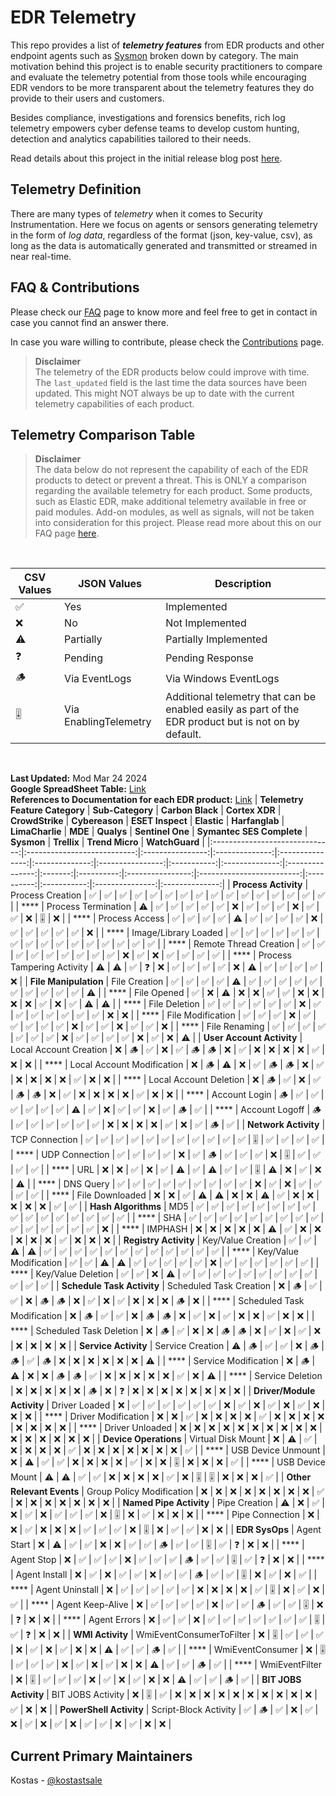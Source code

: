 # EDR Telemetry

This repo provides a list of _**telemetry features**_ from EDR products and other endpoint agents such as [Sysmon](https://learn.microsoft.com/en-us/sysinternals/downloads/sysmon) broken down by category. The main motivation behind this project is to enable security practitioners to compare and evaluate the telemetry potential from those tools while encouraging EDR vendors to be more transparent about the telemetry features they do provide to their users and customers.

Besides compliance, investigations and forensics benefits, rich log telemetry empowers cyber defense teams to develop custom hunting, detection and analytics capabilities tailored to their needs.

Read details about this project in the initial release blog post [here](https://kostas-ts.medium.com/edr-telemetry-project-a-comprehensive-comparison-d5ed1745384b). 

## Telemetry Definition
There are many types of *telemetry* when it comes to Security Instrumentation. Here we focus on agents or sensors generating telemetry in the form of *log data*, regardless of the format (json, key-value, csv), as long as the data is automatically generated and transmitted or streamed in near real-time.

## FAQ & Contributions

Please check our [FAQ](https://github.com/tsale/EDR-Telemetry/wiki/FAQ) page to know more and feel free to get in contact in case you cannot find an answer there.

In case you ware willing to contribute, please check the [Contributions](https://github.com/tsale/EDR-Telemetry/wiki#contribution-guidelines) page.

>**Disclaimer**\
The telemetry of the EDR products below could improve with time. The `last_updated` field is the last time the data sources have been updated. This might NOT always be up to date with the current telemetry capabilities of each product.
>

Telemetry Comparison Table
-----------------------------------

>**Disclaimer**\
The data below do not represent the capability of each of the EDR products to detect or prevent a threat. This is ONLY a comparison regarding the available telemetry for each product. Some products, such as Elastic EDR, make additional telemetry available in free or paid modules. Add-on modules, as well as signals, will not be taken into consideration for this project. Please read more about this on our FAQ page [here](https://github.com/tsale/EDR-Telemetry/wiki/FAQ#7-what-is-the-scope-of-the-telemetry-comparison-table-for-edr-products).

<br>

| CSV Values 	| JSON Values               	| Description
|-------	|-----------------------	|-----------------------
| ✅     	| Yes           	        | Implemented
| ❌     	| No       	                | Not Implemented
| ⚠️     	| Partially	                | Partially Implemented
| ❓     	| Pending                	| Pending Response
| 🪵     	| Via EventLogs           	| Via Windows EventLogs
| 🎚️     	| Via EnablingTelemetry         	| Additional telemetry that can be enabled easily as part of the EDR product but is not on by default.
<br>

**Last Updated:** Mod Mar 24 2024\
**Google SpreadSheet Table:** [Link](https://docs.google.com/spreadsheets/d/1ZMFrD6F6tvPtf_8McC-kWrNBBec_6Si3NW6AoWf3Kbg/edit?usp=sharing) \
**References to Documentation for each EDR product:** [Link](https://github.com/tsale/EDR-Telemetry/wiki#product-documentation-references)
| **Telemetry Feature Category** | **Sub-Category**            | **Carbon Black** | **Cortex XDR** | **CrowdStrike** | **Cybereason** | **ESET Inspect** | **Elastic** | **Harfanglab** | **LimaCharlie** | **MDE** | **Qualys** | **Sentinel One** | **Symantec SES Complete** | **Sysmon** | **Trellix** | **Trend Micro** | **WatchGuard** |
|:------------------------------:|:---------------------------:|:----------------:|:--------------:|:---------------:|:--------------:|:----------------:|:-----------:|:--------------:|:---------------:|:-------:|:----------:|:----------------:|:-------------------------:|:----------:|:-----------:|:---------------:|:--------------:|
| **Process Activity**           | Process Creation            | ✅                | ✅              | ✅               | ✅              | ✅                | ✅           | ✅              | ✅               | ✅       | ✅          | ✅                | ✅                         | ✅          | ✅           | ✅               | ✅              |
| ****                           | Process Termination         | ⚠️               | ✅              | ✅               | ✅              | ✅                | ✅           | ❌              | ✅               | ✅       | ✅          | ❌                | ✅                         | ✅          | ❌           | 🎚️             | ❌              |
| ****                           | Process Access              | ✅                | ✅              | ✅               | ✅              | ⚠️               | ✅           | ✅              | ✅               | ✅       | ❌          | ✅                | ✅                         | ✅          | ✅           | ✅               | ❌              |
| ****                           | Image/Library Loaded        | ✅                | ✅              | ✅               | ✅              | ✅                | ✅           | ✅              | ✅               | ✅       | ✅          | ✅                | ✅                         | ✅          | ✅           | ✅               | ✅              |
| ****                           | Remote Thread Creation      | ✅                | ✅              | ✅               | ✅              | ✅                | ✅           | ✅              | ✅               | ✅       | ❌          | ✅                | ❌                         | ✅          | ✅           | ✅               | ✅              |
| ****                           | Process Tampering Activity  | ⚠️               | ⚠️             | ✅               | ❓              | ❌                | ✅           | ✅              | ✅               | ✅       | ❌          | ⚠️               | ✅                         | ✅          | ✅           | ✅               | ❌              |
| **File Manipulation**          | File Creation               | ✅                | ✅              | ✅               | ✅              | ⚠️               | ✅           | ✅              | ✅               | ✅       | ✅          | ✅                | ✅                         | ✅          | ✅           | ✅               | ⚠️             |
| ****                           | File Opened                 | ✅                | ❌              | ⚠️              | ❌              | ❌                | ✅           | ✅              | ❌               | ❌       | ❌          | ❌                | ✅                         | ❌          | ✅           | ⚠️              | ⚠️             |
| ****                           | File Deletion               | ✅                | ✅              | ✅               | ✅              | ✅                | ✅           | ❌              | ✅               | ✅       | ✅          | ✅                | ✅                         | ✅          | ✅           | ❌               | ❌              |
| ****                           | File Modification           | ✅                | ✅              | ✅               | ❌              | ✅                | ✅           | ✅              | ✅               | ✅       | ❌          | ✅                | ✅                         | ❌          | ✅           | ✅               | ❌              |
| ****                           | File Renaming               | ✅                | ✅              | ✅               | ✅              | ✅                | ✅           | ✅              | ❌               | ✅       | ✅          | ✅                | ✅                         | ❌          | ✅           | ❌               | ⚠️             |
| **User Account Activity**      | Local Account Creation      | ❌                | 🪵             | ✅               | ❌              | ✅                | 🪵          | 🪵             | ❌               | ✅       | ❌          | ❌                | ❌                         | ❌          | ✅           | ❌               | ❌              |
| ****                           | Local Account Modification  | ❌                | 🪵             | ⚠️              | ❌              | ✅                | 🪵          | 🪵             | ❌               | ✅       | ❌          | ❌                | ❌                         | ❌          | ✅           | ❌               | ❌              |
| ****                           | Local Account Deletion      | ❌                | 🪵             | ✅               | ❌              | ✅                | 🪵          | 🪵             | ❌               | ✅       | ❌          | ❌                | ❌                         | ❌          | ✅           | ❌               | ❌              |
| ****                           | Account Login               | 🪵               | ✅              | ✅               | ✅              | ✅                | ✅           | ✅              | ⚠️              | ✅       | ❌          | ✅                | ✅                         | ❌          | ✅           | 🪵              | ✅              |
| ****                           | Account Logoff              | 🪵               | ✅              | ✅               | ✅              | ✅                | ✅           | ✅              | ❌               | ❌       | ❌          | ❌                | ✅                         | ❌          | ✅           | 🪵              | ✅              |
| **Network Activity**           | TCP Connection              | ✅                | ✅              | ✅               | ✅              | ✅                | ✅           | ✅              | ✅               | ✅       | ✅          | ✅                | 🎚️                       | ✅          | ✅           | ✅               | ✅              |
| ****                           | UDP Connection              | ✅                | ✅              | ✅               | ✅              | ❌                | ✅           | 🪵             | ✅               | ✅       | ✅          | ❌                | 🎚️                       | ✅          | ✅           | ✅               | ✅              |
| ****                           | URL                         | ❌                | ❌              | ✅               | ❌              | ✅                | ⚠️          | ✅              | ⚠️              | ✅       | ✅          | 🎚️              | ⚠️                        | ❌          | ✅           | ❌               | ⚠️             |
| ****                           | DNS Query                   | ✅                | ✅              | ✅               | ✅              | ✅                | ✅           | ✅              | ✅               | ✅       | ❌          | ✅                | ❌                         | ✅          | ✅           | ✅               | ✅              |
| ****                           | File Downloaded             | ❌                | ❌              | ✅               | ⚠️             | ⚠️               | ❌           | ❌              | ⚠️              | ✅       | ❌          | ❌                | ❌                         | ❌          | ❌           | ✅               | ✅              |
| **Hash Algorithms**            | MD5                         | ✅                | ✅              | ✅               | ✅              | ✅                | ✅           | ✅              | ✅               | ✅       | ✅          | ✅                | ✅                         | ✅          | ✅           | ✅               | ✅              |
| ****                           | SHA                         | ✅                | ✅              | ✅               | ✅              | ✅                | ✅           | ✅              | ✅               | ✅       | ✅          | ✅                | ✅                         | ✅          | ✅           | ✅               | ❌              |
| ****                           | IMPHASH                     | ❌                | ❌              | ❌               | ❌              | ❌                | ⚠️          | ✅              | ❌               | ❌       | ❌          | ❌                | ❌                         | ✅          | ❌           | ❌               | ❌              |
| **Registry Activity**          | Key/Value Creation          | ✅                | ✅              | ⚠️              | ⚠️             | ✅                | ✅           | ✅              | ✅               | ✅       | ✅          | ✅                | ✅                         | ✅          | ✅           | ✅               | ✅              |
| ****                           | Key/Value Modification      | ✅                | ✅              | ⚠️              | ⚠️             | ✅                | ✅           | ✅              | ✅               | ✅       | ❌          | ✅                | ✅                         | ✅          | ✅           | ✅               | ✅              |
| ****                           | Key/Value Deletion          | ✅                | ✅              | ❌               | ⚠️             | ✅                | ✅           | ✅              | ✅               | ✅       | ✅          | ✅                | ✅                         | ✅          | ✅           | ✅               | ✅              |
| **Schedule Task Activity**     | Scheduled Task Creation     | ❌                | 🪵             | ✅               | ✅              | ❌                | 🪵          | 🪵             | ❌               | ✅       | ❌          | ✅                | ❌                         | ❌          | ❌           | 🪵              | ❌              |
| ****                           | Scheduled Task Modification | ❌                | 🪵             | ✅               | ✅              | ❌                | 🪵          | 🪵             | ❌               | ✅       | ❌          | ✅                | ❌                         | ❌          | ✅           | ❌               | ❌              |
| ****                           | Scheduled Task Deletion     | ❌                | 🪵             | ✅               | ❌              | ❌                | 🪵          | 🪵             | ❌               | ✅       | ❌          | ✅                | ❌                         | ❌          | ❌           | ❌               | ❌              |
| **Service Activity**           | Service Creation            | ⚠️               | 🪵             | ✅               | ✅              | ❌                | 🪵          | 🪵             | ✅               | 🪵      | ❌          | ❌                | ❌                         | ❌          | ❌           | ❌               | ⚠️             |
| ****                           | Service Modification        | ❌                | 🪵             | ⚠️              | ❌              | ❌                | 🪵          | 🪵             | ✅               | ❌       | ❌          | ❌                | ❌                         | ❌          | ✅           | ❌               | ⚠️             |
| ****                           | Service Deletion            | ❌                | ❌              | ❌               | ❌              | ❌                | 🪵          | ❌              | ❓               | ❌       | ❌          | ❌                | ❌                         | ❌          | ❌           | ❌               | ❌              |
| **Driver/Module Activity**     | Driver Loaded               | ❌                | ✅              | ✅               | ✅              | ✅                | ✅           | ✅              | ❌               | ✅       | ❌          | ✅                | ❌                         | ✅          | ❌           | ❌               | ❌              |
| ****                           | Driver Modification         | ❌                | ❌              | ✅               | ❌              | ❌                | ❌           | ❌              | ✅               | ❌       | ❌          | ❌                | ❌                         | ❌          | ❌           | ❌               | ❌              |
| ****                           | Driver Unloaded             | ❌                | ❌              | ❌               | ❌              | ❌                | ❌           | ❌              | ❌               | ❌       | ❌          | ❌                | ❌                         | ❌          | ❌           | ❌               | ❌              |
| **Device Operations**          | Virtual Disk Mount          | ❌                | ⚠️             | ✅               | ❌              | ❌                | ❌           | ❌              | ✅               | ❌       | ❌          | ❌                | ❌                         | ❌          | ❌           | ❌               | ✅              |
| ****                           | USB Device Unmount          | ❌                | ⚠️             | ✅               | ✅              | ❌                | ❌           | ❌              | ❌               | ✅       | ❌          | ❌                | 🎚️                       | ❌          | ❌           | ❌               | ✅              |
| ****                           | USB Device Mount            | ⚠️               | ⚠️             | ✅               | ✅              | ❌                | ❌           | ❌              | ❌               | ✅       | ❌          | 🎚️              | 🎚️                       | ❌          | ❌           | ❌               | ✅              |
| **Other Relevant Events**      | Group Policy Modification   | ❌                | ❌              | ❌               | ❌              | ❌                | ❌           | ❌              | ❌               | ✅       | ❌          | ❌                | ❌                         | ❌          | ❌           | ❌               | ❌              |
| **Named Pipe Activity**        | Pipe Creation               | ⚠️               | ❌              | ✅               | ❌              | ✅                | ❌           | ✅              | ✅               | ✅       | ❌          | 🎚️              | ❌                         | ✅          | ❌           | ❌               | ❌              |
| ****                           | Pipe Connection             | ❌                | ❌              | ✅               | ❌              | ❌                | ❌           | ✅              | ✅               | ✅       | ❌          | 🎚️              | ❌                         | ✅          | ✅           | ❌               | ❌              |
| **EDR SysOps**                 | Agent Start                 | ❌                | ⚠️             | ✅               | ✅              | ❌                | ❌           | ✅              | ✅               | 🪵      | ✅          | ✅                | 🎚️                       | ✅          | ❓           | ❌               | ❌              |
| ****                           | Agent Stop                  | ❌                | ✅              | ✅               | ✅              | ❌                | ✅           | ✅              | ✅               | 🪵      | ✅          | ✅                | 🎚️                       | ✅          | ❓           | ❌               | ❌              |
| ****                           | Agent Install               | ❌                | ✅              | ❌               | ✅              | ✅                | ❌           | ✅              | ✅               | 🪵      | ✅          | ✅                | 🎚️                       | ❌          | ✅           | ❌               | ✅              |
| ****                           | Agent Uninstall             | ❌                | ✅              | ✅               | ✅              | ✅                | ✅           | ❌              | ❌               | ❌       | ❌          | ✅                | 🎚️                       | ❌          | ✅           | ❌               | ✅              |
| ****                           | Agent Keep-Alive            | ❌                | ✅              | ✅               | ✅              | ✅                | ❌           | ✅              | ✅               | 🪵      | ✅          | ✅                | 🎚️                       | ❌          | ❓           | ❌               | ❌              |
| ****                           | Agent Errors                | ❌                | ✅              | ✅               | ❌              | ✅                | ✅           | ✅              | ✅               | ✅       | ✅          | ✅                | 🎚️                       | ✅          | ❓           | ❌               | ❌              |
| **WMI Activity**               | WmiEventConsumerToFilter    | ❌                | 🎚️            | ✅               | ✅              | ✅                | ❌           | ✅              | ❌               | ✅       | ❌          | ❌                | ⚠️                        | ✅          | ✅           | 🪵              | ✅              |
| ****                           | WmiEventConsumer            | ❌                | 🎚️            | ✅               | ✅              | ✅                | ❌           | ✅              | ❌               | ✅       | ❌          | ❌                | ⚠️                        | ✅          | ✅           | 🪵              | ✅              |
| ****                           | WmiEventFilter              | ❌                | 🎚️            | ✅               | ✅              | ✅                | ❌           | ✅              | ❌               | ✅       | ❌          | ❌                | ⚠️                        | ✅          | ✅           | 🪵              | ✅              |
| **BIT JOBS Activity**          | BIT JOBS Activity           | ❌                | 🎚️            | ✅               | ❌              | ❌                | ❌           | ❌              | ❌               | ❌       | ❌          | ❌                | ❌                         | ❌          | ✅           | ❌               | ❌              |
| **PowerShell Activity**        | Script-Block Activity       | ✅                | 🪵             | ✅               | ❌              | ✅                | ❌           | ✅              | ❌               | ✅       | ❌          | ✅                | ✅                         | ❌          | ✅           | ❌               | ❌              |






## Current Primary Maintainers
Kostas - [@kostastsale](https://twitter.com/Kostastsale)